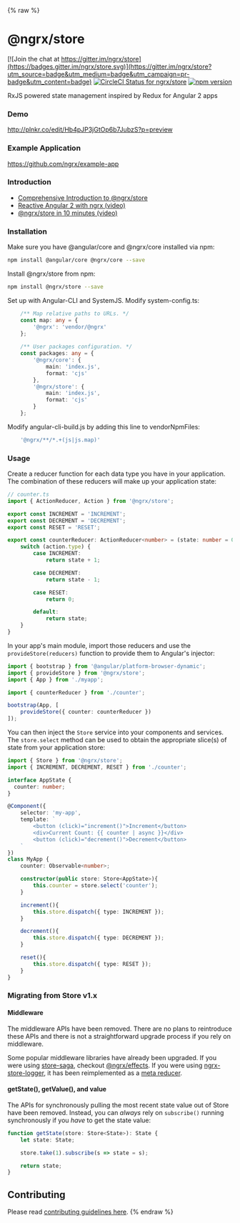{% raw %}
# @ngrx/store

[![Join the chat at https://gitter.im/ngrx/store](https://badges.gitter.im/ngrx/store.svg)](https://gitter.im/ngrx/store?utm_source=badge&utm_medium=badge&utm_campaign=pr-badge&utm_content=badge)
[![CircleCI Status for ngrx/store](https://circleci.com/gh/ngrx/store.svg?style=shield&circle-token=aea1fc73de3419cd926fc95e627e036113646fd8
)](https://circleci.com/gh/ngrx/store)
[![npm version](https://badge.fury.io/js/%40ngrx%2Fstore.svg)](https://badge.fury.io/js/%40ngrx%2Fstore)

RxJS powered state management inspired by Redux for Angular 2 apps

### Demo

http://plnkr.co/edit/Hb4pJP3jGtOp6b7JubzS?p=preview

### Example Application

https://github.com/ngrx/example-app

### Introduction
- [Comprehensive Introduction to @ngrx/store](https://gist.github.com/btroncone/a6e4347326749f938510)
- [Reactive Angular 2 with ngrx (video)](https://youtu.be/mhA7zZ23Odw)
- [@ngrx/store in 10 minutes (video)](https://egghead.io/lessons/angular-2-ngrx-store-in-10-minutes)

### Installation
Make sure you have  @angular/core and @ngrx/core installed via npm:
```bash
npm install @angular/core @ngrx/core --save
```

Install @ngrx/store from npm:
```bash
npm install @ngrx/store --save
```

Set up with Angular-CLI and SystemJS.
Modify system-config.ts:
```ts
    /** Map relative paths to URLs. */
    const map: any = {
        '@ngrx': 'vendor/@ngrx'
    };
    
    /** User packages configuration. */
    const packages: any = {
        '@ngrx/core': {
            main: 'index.js',
            format: 'cjs'
        },
        '@ngrx/store': {
            main: 'index.js',
            format: 'cjs'
        }
    };
```
Modify angular-cli-build.js by adding this line to vendorNpmFiles:
```js
    '@ngrx/**/*.+(js|js.map)'
```

### Usage

Create a reducer function for each data type you have in your application. The combination of these reducers will make up your application state:

```ts
// counter.ts
import { ActionReducer, Action } from '@ngrx/store';

export const INCREMENT = 'INCREMENT';
export const DECREMENT = 'DECREMENT';
export const RESET = 'RESET';

export const counterReducer: ActionReducer<number> = (state: number = 0, action: Action) => {
	switch (action.type) {
		case INCREMENT:
			return state + 1;

		case DECREMENT:
			return state - 1;

		case RESET:
			return 0;

		default:
			return state;
	}
}
```

In your app's main module, import those reducers and use the `provideStore(reducers)` function to provide them to Angular's injector:

```ts
import { bootstrap } from '@angular/platform-browser-dynamic';
import { provideStore } from '@ngrx/store';
import { App } from './myapp';

import { counterReducer } from './counter';

bootstrap(App, [
	provideStore({ counter: counterReducer })
]);
```

You can then inject the `Store` service into your components and services. The `store.select` method can be used to obtain the appropriate slice(s) of state from your application store:

```ts
import { Store } from '@ngrx/store';
import { INCREMENT, DECREMENT, RESET } from './counter';

interface AppState {
  counter: number;
}

@Component({
	selector: 'my-app',
	template: `
		<button (click)="increment()">Increment</button>
		<div>Current Count: {{ counter | async }}</div>
		<button (click)="decrement()">Decrement</button>
	`
})
class MyApp {
	counter: Observable<number>;

	constructor(public store: Store<AppState>){
		this.counter = store.select('counter');
	}

	increment(){
		this.store.dispatch({ type: INCREMENT });
	}

	decrement(){
		this.store.dispatch({ type: DECREMENT });
	}

	reset(){
		this.store.dispatch({ type: RESET });
	}
}
```

### Migrating from Store v1.x

#### Middleware
The middleware APIs have been removed. There are no plans to reintroduce these APIs and there is not a straightforward upgrade process if you rely on middleware.

Some popular middleware libraries have already been upgraded. If you were using [store-saga](https://github.com/CodeSequence/store-saga), checkout [@ngrx/effects](https://github.com/ngrx/effects). If you were using [ngrx-store-logger](https://github.com/btroncone/ngrx-store-logger), it has been reimplemented as a [meta reducer](https://gist.github.com/btroncone/a6e4347326749f938510#implementing-a-meta-reducer).

#### getState(), getValue(), and value
The APIs for synchronously pulling the most recent state value out of Store have been removed. Instead, you can _always_ rely on `subscribe()` running synchronously if you _have_ to get the state value:

```ts
function getState(store: Store<State>): State {
	let state: State;

	store.take(1).subscribe(s => state = s);

	return state;
}
```

## Contributing

Please read [contributing guidelines here](https://github.com/ngrx/store/blob/master/CONTRIBUTING.md).
{% endraw %}
